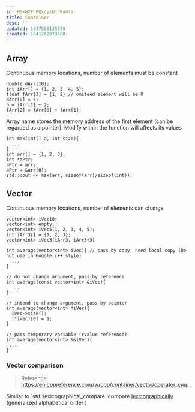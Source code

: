 ```yaml
---
id: HSxWXFhPQxcylUjCKd4la
title: Container
desc: ''
updated: 1647586135159
created: 1641262973688
---
```


## Array

Continuous memory locations, number of elements must be constant
```
double dArr[10];
int iArr[] = {1, 2, 3, 4, 5};
float fArr[3] = {1, 2} // omiteed element will be 0
dArr[0] = 5;
b = iArr[1] + 2;
fArr[2] = fArr[0] + fArr[1];
```
Array name stores the memory address of the first element (can be regarded as a pointer). Modify within the function will affects its values
```
int max(int[] a, int size){
  ...
}
int arr[] = {1, 2, 3};
int *aPtr;
aPtr = arr;
aPtr = &arr[0];
std::cout << max(arr, sizeof(arr)/sizeof(int));
```

## Vector

Continuous memory locations, number of elements can change
```
vector<int> iVec10;
vector<int> empty;
vector<int> iVec5(1, 2, 3, 4, 5);
int iArr3[] = {1, 2, 3};
vector<int> iVec3(iArr3, iArr3+3)

int average(vector<int> iVec){ // pass by copy, need local copy (Do not use in Google c++ style)
  ...
}

// do not change argument, pass by reference
int average(const vector<int> &iVec){
  ...
}

// intend to change argument, pass by pointer
int average(vector<int> *iVec){
  iVec->size();
  (*iVec)[0] = 1;
}

// pass temporary variable (rvalue reference)
int average(vector<int> &&iVec){
 ...
}
```

### Vector comparison
> Reference: https://en.cppreference.com/w/cpp/container/vector/operator_cmp

Similar to `std::lexicographical_compare. compare [lexicographically](https://en.wikipedia.org/wiki/Lexicographic_order) (generalized alphabetical order )

